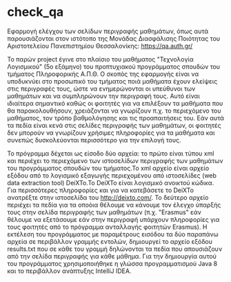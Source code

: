 # check_qa
   Εφαρμογή ελέγχου των σελίδων περιγραφής μαθημάτων, όπως αυτά παρουσιάζονται στον ιστότοπο  της Μονάδας Διασφάλισης Ποιότητας του Αριστοτελείου Πανεπιστημίου Θεσσαλονίκης: https://qa.auth.gr/ 
  
  
  Το παρών project έγινε στο πλαίσιο του μαθήματος "Τεχνολογία Λογισμικού" (5ο εξάμηνο) του προπτυχιακού προγράμματος σπουδών του τμήματος Πληροφορικής Α.Π.Θ.
  Ο σκοπός της εφαρμογής είναι να υποδυκνύει στο προσωπικό του τμήματος ποιά μαθήματα έχουν ελείψεις στις περιγραφές τους, ώστε να ενημερώνονται οι υπεύθυνοι των μαθημάτων και να συμπληρώνουν την περιγραφή τους.
  Αυτό είναι ιδιαίτερα σημαντικό καθώς οι φοιτητές για να επιλέξουν τα μαθήματα που θα παρακολουθήσουν, χρειάζονται να γνωρίζουν π.χ. το περιεχόμενο του μαθήματος, τον τρόπο βαθμολόγησης και τις προαπαιτήσεις του. Εάν αυτά τα πεδία είναι κενά στις σελίδες περιγραφής των μαθημάτων, οι φοιτητές δεν μπορούν  να γνωρίζουν χρήσιμες πληροφορίες για τα μαθήματα και συνεπώς δυσκολεύονται περισσότερο για την επιλογή τους. 

 Το πρόγραμμα δέχεται ως είσοδο δύο αρχεία: το πρώτο είναι τύπου xml και περιέχει το περιεχόμενο των ιστοσελίδων περιγραφής των μαθημάτων του προγράμματος σπουδών του τμήματος.Το xml αρχείο είναι αρχείο εξόδου από το λογισμικό εξαγωγής περιεχομένου από  ιστοσελίδες  (web  data  extraction  tool) DeiXTo.To DeiXTo είναι λογισμικό ανοικτού κώδικα. Για περισσότερες πληροφορίες και για να κατεβάσετε το DeiXTo ανατρέξτε στην ιστοσελίδα του http://deixto.com/.
  Το δεύτερο αρχείο περιέχει τα πεδία για τα οποόια θέλουμε να κάνουμε τον έλεγχο ύπαρξής τους στην σελίδα περιγραφής των μαθημάτων (π.χ. "Erasmus" εάν θέλουμε να εξετάσουμε εάν στην περιγραφή υπάρχουν πληροφορίες για τους φοιτητές από το πρόγραμμα ανταλλαγής φοιτητών Erasmus). 
 Η εκτέλεση του προγράμματος με παραμέτρους εισόδου τα δύο παραπάνω αρχεία σε περιβάλλον γραμμής εντολών, δημιουργεί το αρχείο εξόδου results.txt που σε κάθε του γραμμή δηλώνονται τα πεδία που απουσιάζουν από την σελίδα περιγραφής για κάθε μάθημα.
 Για την δημιουργία αυτού του προγράμματος χρησιμοποιήθηκε η γλώσσα προγραμματισμού Java 8 και το περιβάλλον ανάπτυξης IntelliJ IDEA.
 
